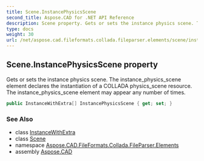 ```yaml
---
title: Scene.InstancePhysicsScene
second_title: Aspose.CAD for .NET API Reference
description: Scene property. Gets or sets the instance physics scene. The instance_physics_scene element declares the instantiation of a COLLADA physics_scene resource. The instance_physics_scene element may appear any number of times
type: docs
weight: 30
url: /net/aspose.cad.fileformats.collada.fileparser.elements/scene/instancephysicsscene/
---
```

## Scene.InstancePhysicsScene property

Gets or sets the instance physics scene. The instance_physics_scene element declares the instantiation of a COLLADA physics_scene resource. The instance_physics_scene element may appear any number of times.

```csharp
public InstanceWithExtra[] InstancePhysicsScene { get; set; }
```

### See Also

* class [InstanceWithExtra](../../instancewithextra/)
* class [Scene](../)
* namespace [Aspose.CAD.FileFormats.Collada.FileParser.Elements](../../scene/)
* assembly [Aspose.CAD](../../../)


